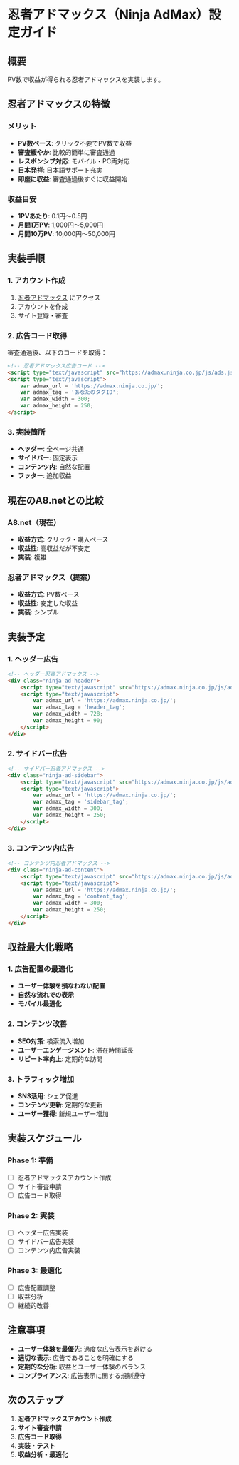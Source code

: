 # 忍者アドマックス（Ninja AdMax）設定ガイド

## 概要
PV数で収益が得られる忍者アドマックスを実装します。

## 忍者アドマックスの特徴

### メリット
- **PV数ベース**: クリック不要でPV数で収益
- **審査緩やか**: 比較的簡単に審査通過
- **レスポンシブ対応**: モバイル・PC両対応
- **日本発祥**: 日本語サポート充実
- **即座に収益**: 審査通過後すぐに収益開始

### 収益目安
- **1PVあたり**: 0.1円〜0.5円
- **月間1万PV**: 1,000円〜5,000円
- **月間10万PV**: 10,000円〜50,000円

## 実装手順

### 1. アカウント作成
1. [忍者アドマックス](https://ninja-admax.com/) にアクセス
2. アカウントを作成
3. サイト登録・審査

### 2. 広告コード取得
審査通過後、以下のコードを取得：
```html
<!-- 忍者アドマックス広告コード -->
<script type="text/javascript" src="https://admax.ninja.co.jp/js/ads.js"></script>
<script type="text/javascript">
    var admax_url = 'https://admax.ninja.co.jp/';
    var admax_tag = 'あなたのタグID';
    var admax_width = 300;
    var admax_height = 250;
</script>
```

### 3. 実装箇所
- **ヘッダー**: 全ページ共通
- **サイドバー**: 固定表示
- **コンテンツ内**: 自然な配置
- **フッター**: 追加収益

## 現在のA8.netとの比較

### A8.net（現在）
- **収益方式**: クリック・購入ベース
- **収益性**: 高収益だが不安定
- **実装**: 複雑

### 忍者アドマックス（提案）
- **収益方式**: PV数ベース
- **収益性**: 安定した収益
- **実装**: シンプル

## 実装予定

### 1. ヘッダー広告
```html
<!-- ヘッダー忍者アドマックス -->
<div class="ninja-ad-header">
    <script type="text/javascript" src="https://admax.ninja.co.jp/js/ads.js"></script>
    <script type="text/javascript">
        var admax_url = 'https://admax.ninja.co.jp/';
        var admax_tag = 'header_tag';
        var admax_width = 728;
        var admax_height = 90;
    </script>
</div>
```

### 2. サイドバー広告
```html
<!-- サイドバー忍者アドマックス -->
<div class="ninja-ad-sidebar">
    <script type="text/javascript" src="https://admax.ninja.co.jp/js/ads.js"></script>
    <script type="text/javascript">
        var admax_url = 'https://admax.ninja.co.jp/';
        var admax_tag = 'sidebar_tag';
        var admax_width = 300;
        var admax_height = 250;
    </script>
</div>
```

### 3. コンテンツ内広告
```html
<!-- コンテンツ内忍者アドマックス -->
<div class="ninja-ad-content">
    <script type="text/javascript" src="https://admax.ninja.co.jp/js/ads.js"></script>
    <script type="text/javascript">
        var admax_url = 'https://admax.ninja.co.jp/';
        var admax_tag = 'content_tag';
        var admax_width = 300;
        var admax_height = 250;
    </script>
</div>
```

## 収益最大化戦略

### 1. 広告配置の最適化
- **ユーザー体験を損なわない配置**
- **自然な流れでの表示**
- **モバイル最適化**

### 2. コンテンツ改善
- **SEO対策**: 検索流入増加
- **ユーザーエンゲージメント**: 滞在時間延長
- **リピート率向上**: 定期的な訪問

### 3. トラフィック増加
- **SNS活用**: シェア促進
- **コンテンツ更新**: 定期的な更新
- **ユーザー獲得**: 新規ユーザー増加

## 実装スケジュール

### Phase 1: 準備
- [ ] 忍者アドマックスアカウント作成
- [ ] サイト審査申請
- [ ] 広告コード取得

### Phase 2: 実装
- [ ] ヘッダー広告実装
- [ ] サイドバー広告実装
- [ ] コンテンツ内広告実装

### Phase 3: 最適化
- [ ] 広告配置調整
- [ ] 収益分析
- [ ] 継続的改善

## 注意事項

- **ユーザー体験を最優先**: 過度な広告表示を避ける
- **適切な表示**: 広告であることを明確にする
- **定期的な分析**: 収益とユーザー体験のバランス
- **コンプライアンス**: 広告表示に関する規制遵守

## 次のステップ

1. **忍者アドマックスアカウント作成**
2. **サイト審査申請**
3. **広告コード取得**
4. **実装・テスト**
5. **収益分析・最適化**
